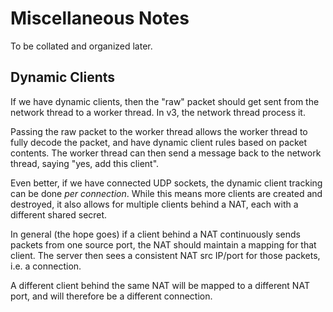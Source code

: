 # Miscellaneous Notes

To be collated and organized later.

## Dynamic Clients

If we have dynamic clients, then the "raw" packet should get sent from the
network thread to a worker thread.  In v3, the network thread process it.

Passing the raw packet to the worker thread allows the worker thread
to fully decode the packet, and have dynamic client rules based on
packet contents.  The worker thread can then send a message back to
the network thread, saying "yes, add this client".

Even better, if we have connected UDP sockets, the dynamic client
tracking can be done *per connection*.  While this means more clients
are created and destroyed, it also allows for multiple clients behind
a NAT, each with a different shared secret.

In general (the hope goes) if a client behind a NAT continuously sends
packets from one source port, the NAT should maintain a mapping for
that client.  The server then sees a consistent NAT src IP/port for
those packets, i.e. a connection.

A different client behind the same NAT will be mapped to a different
NAT port, and will therefore be a different connection.